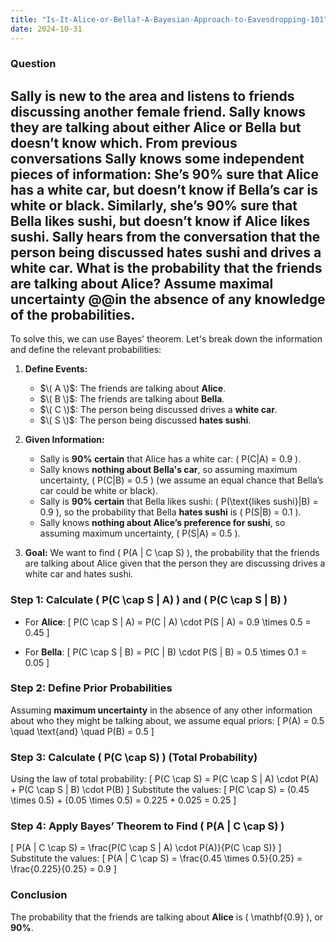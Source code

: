 ```yaml
---
title: "Is-It-Alice-or-Bella?-A-Bayesian-Approach-to-Eavesdropping-101"
date: 2024-10-31
---
```

### Question

Sally is new to the area and listens to friends discussing another female friend. Sally knows they are talking about either Alice or Bella but doesn’t know which. From previous conversations Sally knows some independent pieces of information: She’s 90% sure that Alice has a white car, but doesn’t know if Bella’s car is white or black. Similarly, she’s 90% sure that Bella likes sushi, but doesn’t know if Alice likes sushi. Sally hears from the conversation that the person being discussed hates sushi and drives a white car. What is the probability that the friends are talking about Alice? Assume maximal uncertainty @@in the absence of any knowledge of the probabilities.
---
To solve this, we can use Bayes' theorem. Let's break down the information and define the relevant probabilities:

1. **Define Events:**
   - $\( A \)$: The friends are talking about **Alice**.
   - $\( B \)$: The friends are talking about **Bella**.
   - $\( C \)$: The person being discussed drives a **white car**.
   - $\( S \)$: The person being discussed **hates sushi**.

2. **Given Information:**
   - Sally is **90% certain** that Alice has a white car: \( P(C|A) = 0.9 \).
   - Sally knows **nothing about Bella's car**, so assuming maximum uncertainty, \( P(C|B) = 0.5 \) (we assume an equal chance that Bella’s car could be white or black).
   - Sally is **90% certain** that Bella likes sushi: \( P(\text{likes sushi}|B) = 0.9 \), so the probability that Bella **hates sushi** is \( P(S|B) = 0.1 \).
   - Sally knows **nothing about Alice’s preference for sushi**, so assuming maximum uncertainty, \( P(S|A) = 0.5 \).

3. **Goal:**
   We want to find \( P(A | C \cap S) \), the probability that the friends are talking about Alice given that the person they are discussing drives a white car and hates sushi.

### Step 1: Calculate \( P(C \cap S | A) \) and \( P(C \cap S | B) \)

- For **Alice**:
  \[
  P(C \cap S | A) = P(C | A) \cdot P(S | A) = 0.9 \times 0.5 = 0.45
  \]

- For **Bella**:
  \[
  P(C \cap S | B) = P(C | B) \cdot P(S | B) = 0.5 \times 0.1 = 0.05
  \]

### Step 2: Define Prior Probabilities

Assuming **maximum uncertainty** in the absence of any other information about who they might be talking about, we assume equal priors:
\[
P(A) = 0.5 \quad \text{and} \quad P(B) = 0.5
\]

### Step 3: Calculate \( P(C \cap S) \) (Total Probability)

Using the law of total probability:
\[
P(C \cap S) = P(C \cap S | A) \cdot P(A) + P(C \cap S | B) \cdot P(B)
\]
Substitute the values:
\[
P(C \cap S) = (0.45 \times 0.5) + (0.05 \times 0.5) = 0.225 + 0.025 = 0.25
\]

### Step 4: Apply Bayes’ Theorem to Find \( P(A | C \cap S) \)

\[
P(A | C \cap S) = \frac{P(C \cap S | A) \cdot P(A)}{P(C \cap S)}
\]
Substitute the values:
\[
P(A | C \cap S) = \frac{0.45 \times 0.5}{0.25} = \frac{0.225}{0.25} = 0.9
\]

### Conclusion

The probability that the friends are talking about **Alice** is \( \mathbf{0.9} \), or **90%**.
